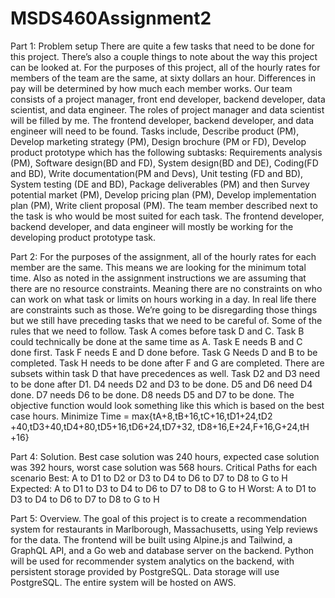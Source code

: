 # MSDS460Assignment2
Part 1: Problem setup
There are quite a few tasks that need to be done for this project. There’s also a couple things to note about the way this project can be looked at. For the purposes of this project, all of the hourly rates for members of the team are the same, at sixty dollars an hour. Differences in pay will be determined by how much each member works. Our team consists of a project manager, front end developer, backend developer, data scientist, and data engineer. The roles of project manager and data scientist will be filled by me. The frontend developer, backend developer, and data engineer will need to be found. Tasks include, Describe product (PM), Develop marketing strategy (PM), Design brochure (PM or FD), Develop product prototype which has the following subtasks: Requirements analysis (PM), Software design(BD and FD), System design(BD and DE), Coding(FD and BD), Write documentation(PM and Devs), Unit testing (FD and BD), System testing (DE and BD), Package deliverables (PM) and then Survey potential market (PM), Develop pricing plan (PM), Develop implementation  plan (PM), Write client proposal (PM). The team member described next to the task is who would be most suited for each task. The frontend developer, backend developer, and data engineer will mostly be working for the developing product prototype task.

Part 2:
For the purposes of the assignment, all of the hourly rates for each member are the same. This means we are looking for the minimum total time. Also as noted in the assignment instructions we are assuming that there are no resource constraints. Meaning there are no constraints on who can work on what task or limits on hours working in a day. In real life there are constraints such as those. We’re going to be disregarding those things but we still have preceding tasks that we need to be careful of. 
Some of the rules that we need to follow. Task A comes before task D and C. Task B could technically be done at the same time as A. Task E needs B and C done first. Task F needs E and D done before. Task G Needs D and B to be completed. Task H needs to be done after F and G are completed. There are subsets within task D that have precedences as well. Task D2 and D3 need to be done after D1. D4 needs D2 and D3 to be done. D5 and D6 need D4 done. D7 needs D6 to be done. D8 needs D5 and D7 to be done. 
The objective function would look something like this which is based on the best case hours.
Minimize Time = max{tA​+8,tB​+16,tC​+16,tD1​+24,tD2​+40,tD3+40,tD4+80,tD5+16,tD6+24,tD7+32,
tD8+16,E+24,F+16,G+24,tH​+16}

Part 4: Solution. 
Best case solution was 240 hours, expected case solution was 392 hours, worst case solution was 568 hours. 
Critical Paths for each scenario
Best: A to D1 to D2 or D3 to D4 to D6 to D7 to D8 to G to H
Expected: A to D1 to D3 to D4 to D6 to D7 to D8 to G to H
Worst: A to D1 to D3 to D4 to D6 to D7 to D8 to G to H

 Part 5: Overview.
The goal of this project is to create a recommendation system for restaurants in Marlborough, Massachusetts, using Yelp reviews for the data. The frontend will be built using Alpine.js and Tailwind, a GraphQL API, and a Go web and database server on the backend. Python will be used for recommender system analytics on the backend, with persistent storage provided by PostgreSQL. Data storage will use PostgreSQL. The entire system will be hosted on AWS.

